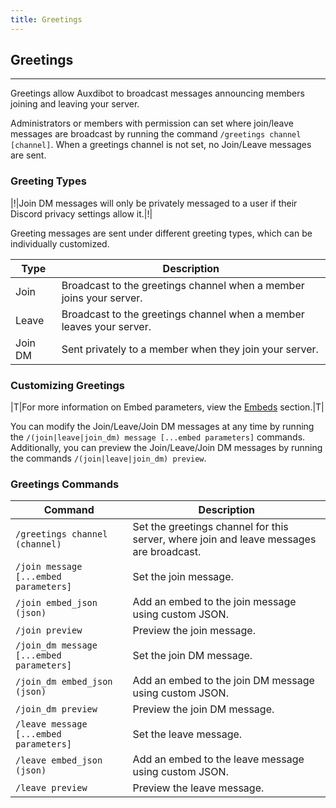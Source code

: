 ```yaml
---
title: Greetings
---
```


## Greetings

---



Greetings allow Auxdibot to broadcast messages announcing members joining and leaving your server.

Administrators or members with permission can set where join/leave messages are broadcast by running the command `/greetings channel [channel]`. When a greetings channel is not set, no Join/Leave messages are sent.

### Greeting Types

|!|Join DM messages will only be privately messaged to a user if their Discord privacy settings allow it.|!|

Greeting messages are sent under different greeting types, which can be individually customized.


| Type | Description |
| --- | --- |
| Join | Broadcast to the greetings channel when a member joins your server. |
| Leave | Broadcast to the greetings channel when a member leaves your server. |
| Join DM | Sent privately to a member when they join your server. |


### Customizing Greetings

|T|For more information on Embed parameters, view the [Embeds](/docs/embeds) section.|T|

You can modify the Join/Leave/Join DM messages at any time by running the `/(join|leave|join_dm) message [...embed parameters]` commands. Additionally, you can preview the Join/Leave/Join DM messages by running the commands `/(join|leave|join_dm) preview`.

### Greetings Commands

| Command | Description |
| --- | --- |
| `/greetings channel (channel)` | Set the greetings channel for this server, where join and leave messages are broadcast. |
| `/join message [...embed parameters]` | Set the join message. |
| `/join embed_json (json)` | Add an embed to the join message using custom JSON. |
| `/join preview` | Preview the join message. |
| `/join_dm message [...embed parameters]` | Set the join DM message. |
| `/join_dm embed_json (json)` | Add an embed to the join DM message using custom JSON. |
| `/join_dm preview` | Preview the join DM message. |
| `/leave message [...embed parameters]` | Set the leave message. |
| `/leave embed_json (json)` | Add an embed to the leave message using custom JSON. |
| `/leave preview` | Preview the leave message. |
